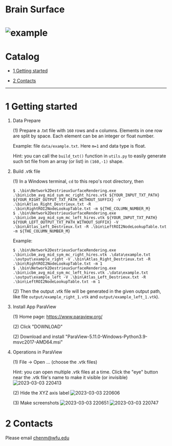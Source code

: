 Brain Surface
===========================
![example](https://user-images.githubusercontent.com/90367338/222872979-157f92fe-8926-4644-a6f8-6159a59a7296.png)
===========================

# Catalog


* [1 Getting started](#1-getting-started)

* [2 Contacts](#2-contacts)


****


# 1 Getting started

1. Data Prepare

   (1) Prepare a .txt file with `160` rows and `m` columns. Elements in one row are split by space. Each element can be an integer or float number.

   Example: file `data/example.txt`. Here `m=1` and data type is float.

   Hint: you can call the `build_txt()` function in `utils.py` to easily generate such txt file from an array (or list) in `(160,-1)` shape.

2. Build .vtk file

   (1) In a Windows terminal, `cd` to this repo's root directory, then

   ```shell
   $ .\bin\Network2DestrieuxSurfaceRendering.exe .\bin\icbm_avg_mid_sym_mc_right_hires.vtk ${YOUR_INPUT_TXT_PATH} ${YOUR_RIGHT_OUTPUT_TXT_PATH_WITHOUT_SUFFIX} -V .\bin\Atlas_Right_Destrieux.txt -R .\bin\RightROI2NodeLookupTable.txt -m ${THE_COLUMN_NUMBER_M}
   $ .\bin\Network2DestrieuxSurfaceRendering.exe .\bin\icbm_avg_mid_sym_mc_left_hires.vtk ${YOUR_INPUT_TXT_PATH} ${YOUR_LEFT_OUTPUT_TXT_PATH_WITHOUT_SUFFIX} -V .\bin\Atlas_Left_Destrieux.txt -R .\bin\LeftROI2NodeLookupTable.txt -m ${THE_COLUMN_NUMBER_M}
   ```

   Example: 
   
   ```shell
   $ .\bin\Network2DestrieuxSurfaceRendering.exe .\bin\icbm_avg_mid_sym_mc_right_hires.vtk .\data\example.txt .\output\example_right -V .\bin\Atlas_Right_Destrieux.txt -R .\bin\RightROI2NodeLookupTable.txt -m 1
   $ .\bin\Network2DestrieuxSurfaceRendering.exe .\bin\icbm_avg_mid_sym_mc_left_hires.vtk .\data\example.txt .\output\example_left -V .\bin\Atlas_Left_Destrieux.txt -R .\bin\LeftROI2NodeLookupTable.txt -m 1
   ```

   (2) Then the output .vtk file will be generated in the given output path, like file `output/example_right_1.vtk` and `output/example_left_1.vtk`).

3. Install App ParaView

   (1) Home page: https://www.paraview.org/
   
   (2) Click "DOWNLOAD"
   
   (2) Download and install "ParaView-5.11.0-Windows-Python3.9-msvc2017-AMD64.msi"

4. Operations in ParaView
   
   (1) File -> Open ... (choose the .vtk files)
   
   Hint: you can open multiple .vtk files at a time. Click the "eye" button near the .vtk file's name to make it visible (or invisible)
![2023-03-03 220413](https://user-images.githubusercontent.com/90367338/222872912-81d61f42-ca82-47d1-9acf-47dde1f703b0.png)

   (2) Hide the XYZ axis label
![2023-03-03 220606](https://user-images.githubusercontent.com/90367338/222872921-2806613b-c242-403c-a5ee-4840b8387dcb.png)

   (3) Make screenshots
![2023-03-03 220651](https://user-images.githubusercontent.com/90367338/222872931-82dd26f6-f176-4baf-bba2-f8042580e41b.png)
![2023-03-03 220747](https://user-images.githubusercontent.com/90367338/222872934-6c483e6f-fb1b-4419-bbb9-b2ed611570a4.png)

# 2 Contacts


Please email chenm@wfu.edu




